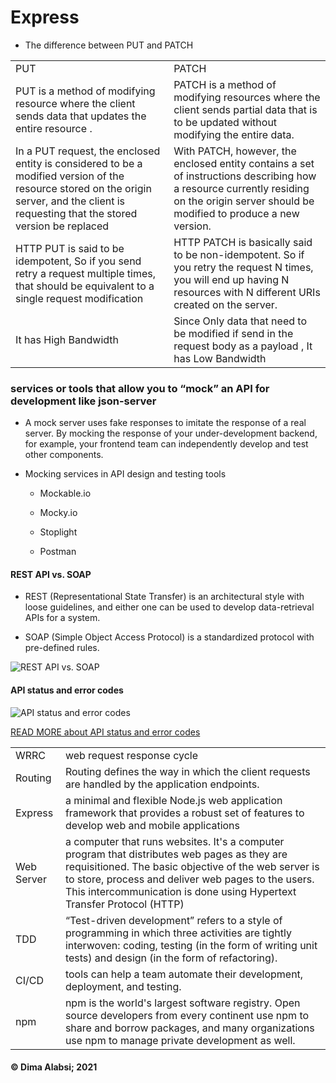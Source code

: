 # Express



* The difference between PUT and PATCH


|||
|-----|-----|
| PUT|                                        PATCH  |
|PUT is a method of modifying resource where the client sends data that updates the entire resource .|PATCH is a method of modifying resources where the client sends partial data that is to be updated without modifying the entire data.|
|In a PUT request, the enclosed entity is considered to be a modified version of the resource stored on the origin server, and the client is requesting that the stored version be replaced|With PATCH, however, the enclosed entity contains a set of instructions describing how a resource currently residing on the origin server should be modified to produce a new version.|
|HTTP PUT is said to be idempotent, So if you send retry a request multiple times, that should be equivalent to a single request modification| HTTP PATCH is basically said to be non-idempotent. So if you retry the request N times, you will end up having N resources with N different URIs created on the server.|
|It has High Bandwidth |Since Only data that need to be modified if send in the request body as a payload , It has Low Bandwidth |


### services or tools that allow you to “mock” an API for development like json-server 


* A mock server uses fake responses to imitate the response of a real server. By mocking the response of your under-development backend, for example, your frontend team can independently develop and test other components. 

* Mocking services in API design and testing tools 
   
     * Mockable.io 

     * Mocky.io 

     * Stoplight 

     *   Postman 


#### REST API vs. SOAP

* REST (Representational State Transfer) is an architectural style with loose guidelines, and either one can be used to develop data-retrieval APIs for a system.

 * SOAP (Simple Object Access Protocol) is a standardized protocol with pre-defined rules.

 ![REST API vs. SOAP](https://blogs.sap.com/wp-content/uploads/2015/03/6_674409.png)

 #### API status and error codes

![API status and error codes](https://s3.us-west-1.wasabisys.com/idbwmedia.com/images/api/nonref_statuscodes.svg)


[READ MORE about API status and error codes](https://idratherbewriting.com/learnapidoc/docapis_doc_status_codes.html)


|||
|-------|----|
|WRRC| web request response cycle|
|Routing|Routing defines the way in which the client requests are handled by the application endpoints.|
|Express|a minimal and flexible Node.js web application framework that provides a robust set of features to develop web and mobile applications|
|Web Server|a computer that runs websites. It's a computer program that distributes web pages as they are requisitioned. The basic objective of the web server is to store, process and deliver web pages to the users. This intercommunication is done using Hypertext Transfer Protocol (HTTP)|
|TDD|“Test-driven development” refers to a style of programming in which three activities are tightly interwoven: coding, testing (in the form of writing unit tests) and design (in the form of refactoring).|
|CI/CD|tools can help a team automate their development, deployment, and testing.|
|npm|npm is the world's largest software registry. Open source developers from every continent use npm to share and borrow packages, and many organizations use npm to manage private development as well.|


  #### &copy; Dima Alabsi; 2021 
